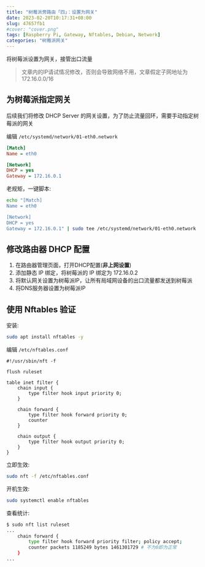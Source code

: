 ```yaml
---
title: "树莓派旁路由「四」：设置为网关"
date: 2023-02-20T10:17:31+08:00
slug: 47657fb1
#cover: "cover.png"
tags: [Raspberry Pi, Gateway, Nftables, Debian, Network]
categories: "树莓派网关"
---
```


将树莓派设置为网关，接管出口流量

<!--more-->

> 文章内的IP请试情况修改，否则会导致网络不用，文章假定子网地址为 172.16.0.0/16

## 为树莓派指定网关

后续我们将修改 DHCP Server 的网关设置，为了防止流量回环，需要手动指定树莓派的网关

编辑 `/etc/systemd/network/01-eth0.network`

```ini
[Match]
Name = eth0

[Network]
DHCP = yes
Gateway = 172.16.0.1
```

老规矩，一键脚本:

```bash
echo "[Match]
Name = eth0

[Network]
DHCP = yes
Gateway = 172.16.0.1" | sudo tee /etc/systemd/network/01-eth0.network
```

## 修改路由器 DHCP 配置

1. 在路由器管理页面，打开DHCP配置(**非上网设置**)
2. 添加静态 IP 绑定，将树莓派的 IP 绑定为 172.16.0.2
3. 将默认网关设置为树莓派IP，让所有局域网设备的出口流量都发送到树莓派
4. 将DNS服务器设置为树莓派IP

## 使用 Nftables 验证

安装:

```bash
sudo apt install nftables -y
```

编辑 `/etc/nftables.conf`

```caddy
#!/usr/sbin/nft -f

flush ruleset

table inet filter {
    chain input {
        type filter hook input priority 0;
    }

    chain forward {
        type filter hook forward priority 0;
        counter
    }

    chain output {
        type filter hook output priority 0;
    }
}
```

立即生效:

```bash
sudo nft -f /etc/nftables.conf
```

开机生效:

```bash
sudo systemctl enable nftables
```

查看统计:

```bash
$ sudo nft list ruleset
...
    chain forward {
        type filter hook forward priority filter; policy accept;
        counter packets 1185249 bytes 1461301729 # 不为0即为正常
    }
...
```
